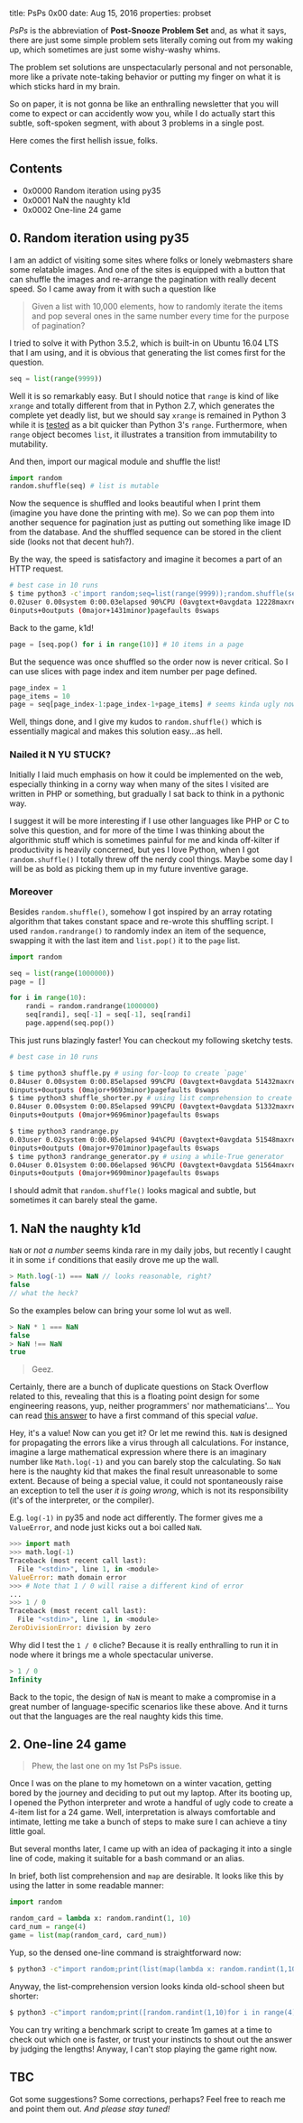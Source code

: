 title:      PsPs 0x00
date:       Aug 15, 2016
properties: probset

*PsPs* is the abbreviation of **Post-Snooze Problem Set** and, as what it says,
there are just some simple problem sets literally coming out from my waking up,
which sometimes are just some wishy-washy whims.

The problem set solutions are unspectacularly personal and not personable, more
like a private note-taking behavior or putting my finger on what it is which
sticks hard in my brain.

So on paper, it is not gonna be like an enthralling newsletter that you will
come to expect or can accidently wow you, while I do actually start this subtle,
soft-spoken segment, with about 3 problems in a single post.

Here comes the first hellish issue, folks.

## Contents

* 0x0000 Random iteration using py35
* 0x0001 NaN the naughty k1d
* 0x0002 One-line 24 game

## 0. Random iteration using py35

I am an addict of visiting some sites where folks or lonely webmasters share
some relatable images. And one of the sites is equipped with a button that can
shuffle the images and re-arrange the pagination with really decent speed. So I
came away from it with such a question like

> Given a list with 10,000 elements, how to randomly iterate the items and pop
several ones in the same number every time for the purpose of pagination?

I tried to solve it with Python 3.5.2, which is built-in on Ubuntu 16.04 LTS
that I am using, and it is obvious that generating the list comes first for the
question.

```python
seq = list(range(9999))
```

Well it is so remarkably easy. But I should notice that `range` is kind of like
`xrange` and totally different from that in Python 2.7, which generates the
complete yet deadly list, but we should say `xrange` is remained in Python 3
while it is
[tested](http://stackoverflow.com/questions/15014310/why-is-there-no-xrange-function-in-python3)
as a bit quicker than Python 3's `range`. Furthermore, when `range` object
becomes `list`, it illustrates a transition from immutability to mutability.

And then, import our magical module and shuffle the list!

```python
import random
random.shuffle(seq) # list is mutable
```

Now the sequence is shuffled and looks beautiful when I print them (imagine you
have done the printing with me). So we can pop them into another sequence for
pagination just as putting out something like image ID from the database. And
the shuffled sequence can be stored in the client side (looks not that decent
huh?).

By the way, the speed is satisfactory and imagine it becomes a part of an HTTP
request.

```bash
# best case in 10 runs
$ time python3 -c'import random;seq=list(range(9999));random.shuffle(seq)' 
0.02user 0.00system 0:00.03elapsed 90%CPU (0avgtext+0avgdata 12228maxresident)k
0inputs+0outputs (0major+1431minor)pagefaults 0swaps
```

Back to the game, k1d!

```python
page = [seq.pop() for i in range(10)] # 10 items in a page
```

But the sequence was once shuffled so the order now is never critical. So I can
use slices with page index and item number per page defined.

```python
page_index = 1
page_items = 10
page = seq[page_index-1:page_index-1+page_items] # seems kinda ugly now
```

Well, things done, and I give my kudos to `random.shuffle()` which is
essentially magical and makes this solution easy...as hell.

### Nailed it N YU STUCK?

Initially I laid much emphasis on how it could be implemented on the web,
especially thinking in a corny way when many of the sites I visited are written
in PHP or something, but gradually I sat back to think in a pythonic way.

I suggest it will be more interesting if I use other languages like PHP or C to
solve this question, and for more of the time I was thinking about the
algorithmic stuff which is sometimes painful for me and kinda off-kilter if
productivity is heavily concerned, but yes I love Python, when I got
`random.shuffle()` I totally threw off the nerdy cool things. Maybe some day
I will be as bold as picking them up in my future inventive garage.

### Moreover

Besides `random.shuffle()`, somehow I got inspired by an array rotating
algorithm that takes constant space and re-wrote this shuffling script. I used
`random.randrange()` to randomly index an item of the sequence, swapping it with
the last item and `list.pop()` it to the `page` list.

```python
import random

seq = list(range(1000000))
page = []

for i in range(10):
    randi = random.randrange(1000000)
    seq[randi], seq[-1] = seq[-1], seq[randi]
    page.append(seq.pop())
```

This just runs blazingly faster! You can checkout my following sketchy tests.

```bash
# best case in 10 runs

$ time python3 shuffle.py # using for-loop to create `page'
0.84user 0.00system 0:00.85elapsed 99%CPU (0avgtext+0avgdata 51432maxresident)k
0inputs+0outputs (0major+9693minor)pagefaults 0swaps
$ time python3 shuffle_shorter.py # using list comprehension to create `page'
0.84user 0.00system 0:00.85elapsed 99%CPU (0avgtext+0avgdata 51332maxresident)k
0inputs+0outputs (0major+9696minor)pagefaults 0swaps

$ time python3 randrange.py
0.03user 0.02system 0:00.05elapsed 94%CPU (0avgtext+0avgdata 51548maxresident)k
0inputs+0outputs (0major+9701minor)pagefaults 0swaps
$ time python3 randrange_generator.py # using a while-True generator
0.04user 0.01system 0:00.06elapsed 96%CPU (0avgtext+0avgdata 51564maxresident)k
0inputs+0outputs (0major+9690minor)pagefaults 0swaps
```

I should admit that `random.shuffle()` looks magical and subtle, but sometimes
it can barely steal the game. 

## 1. NaN the naughty k1d

`NaN` or *not a number* seems kinda rare in my daily jobs, but recently I caught
it in some `if` conditions that easily drove me up the wall.

```javascript
> Math.log(-1) === NaN // looks reasonable, right?
false
// what the heck?
```

So the examples below can bring your some lol wut as well.

```javascript
> NaN * 1 === NaN
false
> NaN !== NaN
true
```

> Geez.

Certainly, there are a bunch of duplicate questions on Stack Overflow related to
this, revealing that this is a floating point design for some engineering
reasons, yup, neither programmers' nor mathematicians'... You can read
[this answer](http://stackoverflow.com/a/23666623) to have a first command of
this special *value*.

Hey, it's a value! Now can you get it? Or let me rewind this. `NaN` is designed
for propagating the errors like a virus through all calculations. For instance,
imagine a large mathematical expression where there is an imaginary number like
`Math.log(-1)` and you can barely stop the calculating. So `NaN` here is the
naughty kid that makes the final result unreasonable to some extent. Because of
being a special value, it could not spontaneously raise an exception to tell the
user *it is going wrong*, which is not its responsibility (it's of the
interpreter, or the compiler).

E.g. `log(-1)` in py35 and node act differently. The former gives me a
`ValueError`, and node just kicks out a boi called `NaN`.

```python
>>> import math
>>> math.log(-1)
Traceback (most recent call last):
  File "<stdin>", line 1, in <module>
ValueError: math domain error
>>> # Note that 1 / 0 will raise a different kind of error
...
>>> 1 / 0
Traceback (most recent call last):
  File "<stdin>", line 1, in <module>
ZeroDivisionError: division by zero
```

Why did I test the `1 / 0` cliche? Because it is really enthralling to run it
in node where it brings me a whole spectacular universe.

```javascript
> 1 / 0
Infinity
```

Back to the topic, the design of `NaN` is meant to make a compromise in a great
number of language-specific scenarios like these above. And it turns out that
the languages are the real naughty kids this time.

## 2. One-line 24 game

> Phew, the last one on my 1st PsPs issue.

Once I was on the plane to my hometown on a winter vacation, getting bored by
the journey and deciding to put out my laptop. After its booting up, I opened
the Python interpreter and wrote a handful of ugly code to create a 4-item list
for a 24 game. Well, interpretation is always comfortable and intimate, letting
me take a bunch of steps to make sure I can achieve a tiny little goal.

But several months later, I came up with an idea of packaging it into a single
line of code, making it suitable for a bash command or an alias.

In brief, both list comprehension and `map` are desirable. It looks like this by
using the latter in some readable manner:

```python
import random

random_card = lambda x: random.randint(1, 10)
card_num = range(4)
game = list(map(random_card, card_num))
```

Yup, so the densed one-line command is straightforward now:

```bash
$ python3 -c"import random;print(list(map(lambda x: random.randint(1,10),range(4))))"
```

Anyway, the list-comprehension version looks kinda old-school sheen but shorter:

```bash
$ python3 -c"import random;print([random.randint(1,10)for i in range(4)])"
```

You can try writing a benchmark script to create 1m games at a time to check out
which one is faster, or trust your instincts to shout out the answer by judging
the lengths! Anyway, I can't stop playing the game right now.

## TBC

Got some suggestions? Some corrections, perhaps? Feel free to reach me and point
them out. *And please stay tuned!*
